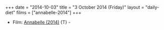 +++
date = "2014-10-03"
title = "3 October 2014 (Friday)"
layout = "daily-diet"
films = ["annabelle-2014"]
+++

<ul>
<li class="entry films">Film: <a href="/films/annabelle-2014">Annabelle (2014)</a> {T} -</li>
</ul>